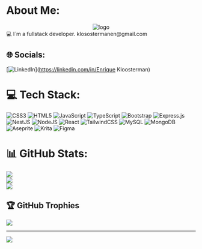 #  About Me:
<div align="center">
    <img src="https://console.cloudinary.com/console/c-76ad04904b64c1b57d5a156854c6a8/media_library/search?q=&view_mode=mosaic" alt="logo"/>
</div>
💻 I´m a fullstack developer.
klosostermanen@gmail.com


## 🌐 Socials:
[![LinkedIn](https://img.shields.io/badge/LinkedIn-%230077B5.svg?logo=linkedin&logoColor=white)](https://linkedin.com/in/Enrique Kloosterman) 


# 💻 Tech Stack:
![CSS3](https://img.shields.io/badge/css3-%231572B6.svg?style=plastic&logo=css3&logoColor=white) ![HTML5](https://img.shields.io/badge/html5-%23E34F26.svg?style=plastic&logo=html5&logoColor=white) ![JavaScript](https://img.shields.io/badge/javascript-%23323330.svg?style=plastic&logo=javascript&logoColor=%23F7DF1E) ![TypeScript](https://img.shields.io/badge/typescript-%23007ACC.svg?style=plastic&logo=typescript&logoColor=white) ![Bootstrap](https://img.shields.io/badge/bootstrap-%238511FA.svg?style=plastic&logo=bootstrap&logoColor=white) ![Express.js](https://img.shields.io/badge/express.js-%23404d59.svg?style=plastic&logo=express&logoColor=%2361DAFB) ![NestJS](https://img.shields.io/badge/nestjs-%23E0234E.svg?style=plastic&logo=nestjs&logoColor=white) ![NodeJS](https://img.shields.io/badge/node.js-6DA55F?style=plastic&logo=node.js&logoColor=white) ![React](https://img.shields.io/badge/react-%2320232a.svg?style=plastic&logo=react&logoColor=%2361DAFB) ![TailwindCSS](https://img.shields.io/badge/tailwindcss-%2338B2AC.svg?style=plastic&logo=tailwind-css&logoColor=white) ![MySQL](https://img.shields.io/badge/mysql-4479A1.svg?style=plastic&logo=mysql&logoColor=white) ![MongoDB](https://img.shields.io/badge/MongoDB-%234ea94b.svg?style=plastic&logo=mongodb&logoColor=white) ![Aseprite](https://img.shields.io/badge/Aseprite-FFFFFF?style=plastic&logo=Aseprite&logoColor=#7D929E) ![Krita](https://img.shields.io/badge/Krita-203759?style=plastic&logo=krita&logoColor=EEF37B) ![Figma](https://img.shields.io/badge/figma-%23F24E1E.svg?style=plastic&logo=figma&logoColor=white)
# 📊 GitHub Stats:
![](https://github-readme-stats.vercel.app/api?username=EnriqueKloosterman&theme=dark&hide_border=false&include_all_commits=true&count_private=true)<br/>
![](https://github-readme-streak-stats.herokuapp.com/?user=EnriqueKloosterman&theme=dark&hide_border=false)<br/>
![](https://github-readme-stats.vercel.app/api/top-langs/?username=EnriqueKloosterman&theme=dark&hide_border=false&include_all_commits=true&count_private=true&layout=compact)

## 🏆 GitHub Trophies
![](https://github-profile-trophy.vercel.app/?username=EnriqueKloosterman&theme=tokyonight&no-frame=false&no-bg=false&margin-w=4)

---
[![](https://visitcount.itsvg.in/api?id=EnriqueKloosterman&icon=0&color=0)](https://visitcount.itsvg.in)
